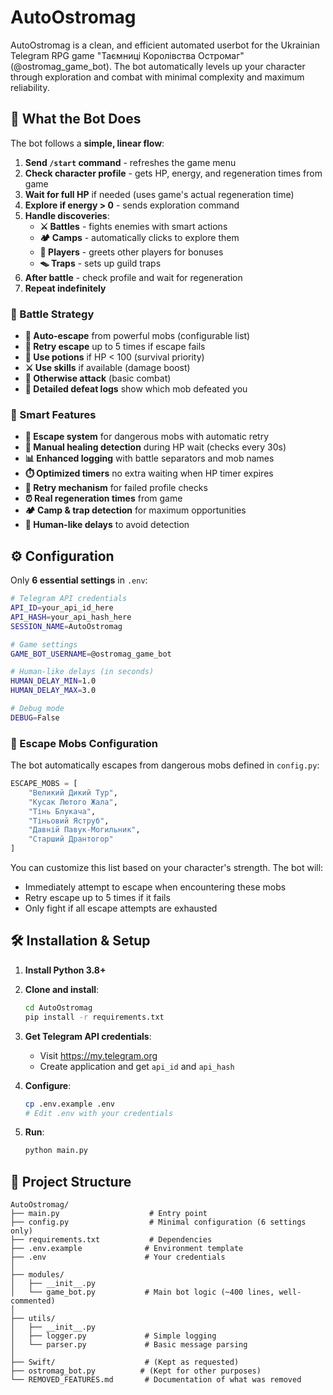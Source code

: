 # AutoOstromag

AutoOstromag is a clean, and efficient automated userbot for the Ukrainian Telegram RPG game "Таємниці Королівства Остромаг" (@ostromag_game_bot). The bot automatically levels up your character through exploration and combat with minimal complexity and maximum reliability.

## 🚀 What the Bot Does

The bot follows a **simple, linear flow**:

1. **Send `/start` command** - refreshes the game menu
2. **Check character profile** - gets HP, energy, and regeneration times from game
3. **Wait for full HP** if needed (uses game's actual regeneration time)
4. **Explore if energy > 0** - sends exploration command
5. **Handle discoveries**:
   - **⚔️ Battles** - fights enemies with smart actions
   - **🏕️ Camps** - automatically clicks to explore them
   - **👋 Players** - greets other players for bonuses
   - **🪤 Traps** - sets up guild traps
6. **After battle** - check profile and wait for regeneration
7. **Repeat indefinitely**

### 🥊 Battle Strategy
- **🏃 Auto-escape** from powerful mobs (configurable list)
- **🔁 Retry escape** up to 5 times if escape fails
- **💊 Use potions** if HP < 100 (survival priority)
- **⚔️ Use skills** if available (damage boost)
- **👊 Otherwise attack** (basic combat)
- **📝 Detailed defeat logs** show which mob defeated you

### 🔄 Smart Features
- **🏃 Escape system** for dangerous mobs with automatic retry
- **💉 Manual healing detection** during HP wait (checks every 30s)
- **📊 Enhanced logging** with battle separators and mob names
- **⏱️ Optimized timers** no extra waiting when HP timer expires
- **🔄 Retry mechanism** for failed profile checks
- **⏰ Real regeneration times** from game
- **🏕️ Camp & trap detection** for maximum opportunities
- **🤖 Human-like delays** to avoid detection

## ⚙️ Configuration

Only **6 essential settings** in `.env`:

```bash
# Telegram API credentials
API_ID=your_api_id_here
API_HASH=your_api_hash_here
SESSION_NAME=AutoOstromag

# Game settings
GAME_BOT_USERNAME=@ostromag_game_bot

# Human-like delays (in seconds)
HUMAN_DELAY_MIN=1.0
HUMAN_DELAY_MAX=3.0

# Debug mode
DEBUG=False
```

### 🏃 Escape Mobs Configuration

The bot automatically escapes from dangerous mobs defined in `config.py`:

```python
ESCAPE_MOBS = [
    "Великий Дикий Тур",
    "Кусак Лютого Жала", 
    "Тінь Блукача",
    "Тіньовий Яструб",
    "Давній Павук-Могильник",
    "Старший Дрантогор"
]
```

You can customize this list based on your character's strength. The bot will:
- Immediately attempt to escape when encountering these mobs
- Retry escape up to 5 times if it fails
- Only fight if all escape attempts are exhausted

## 🛠️ Installation & Setup

1. **Install Python 3.8+**

2. **Clone and install**:
   ```bash
   cd AutoOstromag
   pip install -r requirements.txt
   ```

3. **Get Telegram API credentials**:
   - Visit https://my.telegram.org
   - Create application and get `api_id` and `api_hash`

4. **Configure**:
   ```bash
   cp .env.example .env
   # Edit .env with your credentials
   ```

5. **Run**:
   ```bash
   python main.py
   ```
## 📁 Project Structure

```
AutoOstromag/
├── main.py                    # Entry point
├── config.py                  # Minimal configuration (6 settings only)
├── requirements.txt           # Dependencies
├── .env.example              # Environment template
├── .env                      # Your credentials
│
├── modules/
│   ├── __init__.py
│   └── game_bot.py           # Main bot logic (~400 lines, well-commented)
│
├── utils/
│   ├── __init__.py
│   ├── logger.py             # Simple logging
│   └── parser.py             # Basic message parsing
│
├── Swift/                    # (Kept as requested)
├── ostromag_bot.py          # (Kept for other purposes)
└── REMOVED_FEATURES.md       # Documentation of what was removed
```
